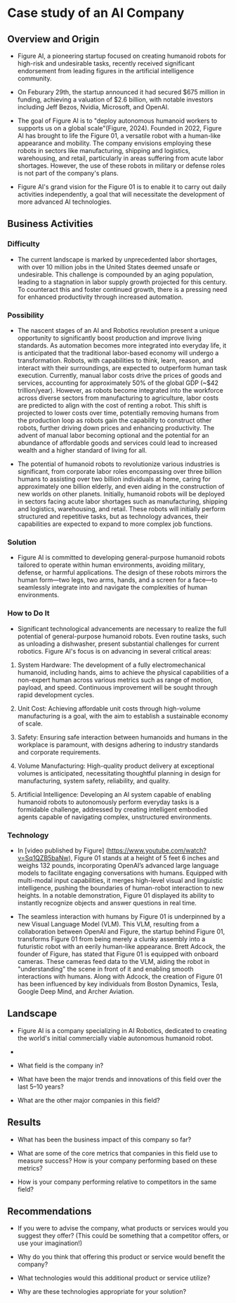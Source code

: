 # Case study of an AI Company

## Overview and Origin

* Figure AI, a pioneering startup focused on creating humanoid robots for high-risk and undesirable tasks, recently received significant endorsement from leading figures in the artificial intelligence community.

* On Feburary 29th, the startup announced it had secured $675 million in funding, achieving a valuation of $2.6 billion, with notable investors including Jeff Bezos, Nvidia, Microsoft, and OpenAI.

* The goal of Figure AI is to "deploy autonomous humanoid workers to supports us on a global scale"(Figure, 2024). Founded in 2022, Figure AI has brought to life the Figure 01, a versatile robot with a human-like appearance and mobility. The company envisions employing these robots in sectors like manufacturing, shipping and logistics, warehousing, and retail, particularly in areas suffering from acute labor shortages. However, the use of these robots in military or defense roles is not part of the company's plans.

* Figure AI's grand vision for the Figure 01 is to enable it to carry out daily activities independently, a goal that will necessitate the development of more advanced AI technologies.

## Business Activities

### Difficulty

* The current landscape is marked by unprecedented labor shortages, with over 10 million jobs in the United States deemed unsafe or undesirable. This challenge is compounded by an aging population, leading to a stagnation in labor supply growth projected for this century. To counteract this and foster continued growth, there is a pressing need for enhanced productivity through increased automation.

### Possibility

* The nascent stages of an AI and Robotics revolution present a unique opportunity to significantly boost production and improve living standards. As automation becomes more integrated into everyday life, it is anticipated that the traditional labor-based economy will undergo a transformation. Robots, with capabilities to think, learn, reason, and interact with their surroundings, are expected to outperform human task execution. Currently, manual labor costs drive the prices of goods and services, accounting for approximately 50% of the global GDP (~$42 trillion/year). However, as robots become integrated into the workforce across diverse sectors from manufacturing to agriculture, labor costs are predicted to align with the cost of renting a robot. This shift is projected to lower costs over time, potentially removing humans from the production loop as robots gain the capability to construct other robots, further driving down prices and enhancing productivity. The advent of manual labor becoming optional and the potential for an abundance of affordable goods and services could lead to increased wealth and a higher standard of living for all.

* The potential of humanoid robots to revolutionize various industries is significant, from corporate labor roles encompassing over three billion humans to assisting over two billion individuals at home, caring for approximately one billion elderly, and even aiding in the construction of new worlds on other planets. Initially, humanoid robots will be deployed in sectors facing acute labor shortages such as manufacturing, shipping and logistics, warehousing, and retail. These robots will initially perform structured and repetitive tasks, but as technology advances, their capabilities are expected to expand to more complex job functions. 

### Solution

* Figure AI is committed to developing general-purpose humanoid robots tailored to operate within human environments, avoiding military, defense, or harmful applications. The design of these robots mirrors the human form—two legs, two arms, hands, and a screen for a face—to seamlessly integrate into and navigate the complexities of human environments.

### How to Do It

* Significant technological advancements are necessary to realize the full potential of general-purpose humanoid robots. Even routine tasks, such as unloading a dishwasher, present substantial challenges for current robotics. Figure AI's focus is on advancing in several critical areas:

1. System Hardware: The development of a fully electromechanical humanoid, including hands, aims to achieve the physical capabilities of a non-expert human across various metrics such as range of motion, payload, and speed. Continuous improvement will be sought through rapid development cycles.

2. Unit Cost: Achieving affordable unit costs through high-volume manufacturing is a goal, with the aim to establish a sustainable economy of scale.

3. Safety: Ensuring safe interaction between humanoids and humans in the workplace is paramount, with designs adhering to industry standards and corporate requirements.

4. Volume Manufacturing: High-quality product delivery at exceptional volumes is anticipated, necessitating thoughtful planning in design for manufacturing, system safety, reliability, and quality.

5. Artificial Intelligence: Developing an AI system capable of enabling humanoid robots to autonomously perform everyday tasks is a formidable challenge, addressed by creating intelligent embodied agents capable of navigating complex, unstructured environments.

### Technology

* In [video published by Figure] (https://www.youtube.com/watch?v=Sq1QZB5baNw), Figure 01 stands at a height of 5 feet 6 inches and weighs 132 pounds, incorporating OpenAI’s advanced large language models to facilitate engaging conversations with humans. Equipped with multi-modal input capabilities, it merges high-level visual and linguistic intelligence, pushing the boundaries of human-robot interaction to new heights. In a notable demonstration, Figure 01 displayed its ability to instantly recognize objects and answer questions in real time.

* The seamless interaction with humans by Figure 01 is underpinned by a new Visual Language Model (VLM). This VLM, resulting from a collaboration between OpenAI and Figure, the startup behind Figure 01, transforms Figure 01 from being merely a clunky assembly into a futuristic robot with an eerily human-like appearance. Brett Adcock, the founder of Figure, has stated that Figure 01 is equipped with onboard cameras. These cameras feed data to the VLM, aiding the robot in "understanding" the scene in front of it and enabling smooth interactions with humans. Along with Adcock, the creation of Figure 01 has been influenced by key individuals from Boston Dynamics, Tesla, Google Deep Mind, and Archer Aviation.


## Landscape

* Figure AI is a company specializing in AI Robotics, dedicated to creating the world's initial commercially viable autonomous humanoid robot.

* 

* What field is the company in?

* What have been the major trends and innovations of this field over the last 5&ndash;10 years?

* What are the other major companies in this field?

## Results

* What has been the business impact of this company so far?

* What are some of the core metrics that companies in this field use to measure success? How is your company performing based on these metrics?

* How is your company performing relative to competitors in the same field?

## Recommendations

* If you were to advise the company, what products or services would you suggest they offer? (This could be something that a competitor offers, or use your imagination!)

* Why do you think that offering this product or service would benefit the company?

* What technologies would this additional product or service utilize?

* Why are these technologies appropriate for your solution?